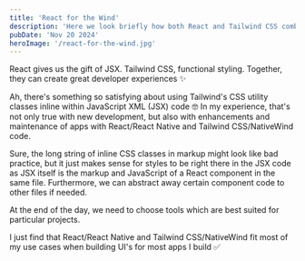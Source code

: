 ```yaml
---
title: 'React for the Wind'
description: 'Here we look briefly how both React and Tailwind CSS combinded can create rich developer experiences.'
pubDate: 'Nov 20 2024'
heroImage: '/react-for-the-wind.jpg'
---
```


React gives us the gift of JSX. Tailwind CSS, functional styling.
Together, they can create great developer experiences ✨

Ah, there's something so satisfying about using Tailwind's CSS utility classes inline within JavaScript XML (JSX) code 🤓
In my experience, that's not only true with new development, but also with enhancements and maintenance of apps with React/React Native and Tailwind CSS/NativeWind code.

Sure, the long string of inline CSS classes in markup might look like bad practice, but it just makes sense for styles to be right there in the JSX code as JSX itself is the markup and JavaScript of a React component in the same file.
Furthermore, we can abstract away certain component code to other files if needed.

At the end of the day, we need to choose tools which are best suited for particular projects.

I just find that React/React Native and Tailwind CSS/NativeWind fit most of my use cases when building UI's for most apps I build ✅
